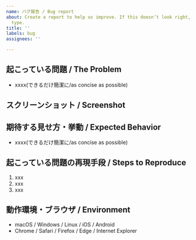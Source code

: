 ```yaml
---
name: バグ報告 / Bug report
about: Create a report to help us improve. If this doesn’t look right, choose a different
  type.
title: ''
labels: bug
assignees: ''

---
```


## 起こっている問題 / The Problem
- xxxx(できるだけ簡潔に/as concise as possible)

## スクリーンショット / Screenshot
<!-- バグであればdeveloper toolからコンソールも合わせて添付 -->
<!-- If it's a bug, attach a screenshot of the developer tool console -->

## 期待する見せ方・挙動 / Expected Behavior
- xxxx(できるだけ簡潔に/as concise as possible)


## 起こっている問題の再現手段 / Steps to Reproduce
1. xxx
2. xxx
3. xxx

## 動作環境・ブラウザ / Environment
- macOS / Windows / Linux / iOS / Android
- Chrome / Safari / Firefox / Edge / Internet Explorer
